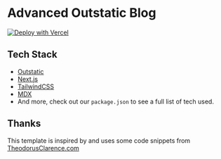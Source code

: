# Advanced Outstatic Blog

[![Deploy with Vercel](https://vercel.com/button)](https://vercel.com/new/clone?repository-url=https%3A%2F%2Fgithub.com%2Favitorio%2Foutstatic%2Ftree%2Fmain%2Fexamples%2Fblog&env=OST_GITHUB_ID,OST_GITHUB_SECRET,OST_TOKEN_SECRET&project-name=outstatic-advanced-blog&repo-name=outstatic-advanced-blog&demo-title=Outstatic%20Advanced%20Blog%20Demo&demo-description=A%20statically%20generated%20blog%20example%20using%20Outstatic&demo-url=https%3A%2F%2Foutstatic-example-blog.vercel.app%2F&demo-image=https%3A%2F%2Fandrevitorio.com%2Fimages%2Fdemo-image.png&envDescription=API%20Keys%20needed%20for%20installation&envLink=https%3A%2F%2Foutstatic.com%2Fdocs%2Fenvironment-variables)

## Tech Stack

- [Outstatic](https://outstatic.com)
- [Next.js](https://nextjs.org/)
- [TailwindCSS](https://tailwindcss.com/)
- [MDX](https://mdxjs.com/)
- And more, check out our `package.json` to see a full list of tech used.

## Thanks

This template is inspired by and uses some code snippets from [TheodorusClarence.com](https://theodorusclarence.com/)
